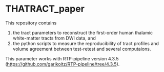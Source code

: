 # THATRACT_paper
This repository contains 

1) the tract parameters to reconstruct the first-order human thalamic white-matter tracts from DWI data, and 
2) the python scripts to measure the reproducibility of tract profiles and volume agreement between test-retest and several computaions.

This parameter works with RTP-pipeline version 4.3.5 (https://github.com/garikoitz/RTP-pipeline/tree/4.3.5).
